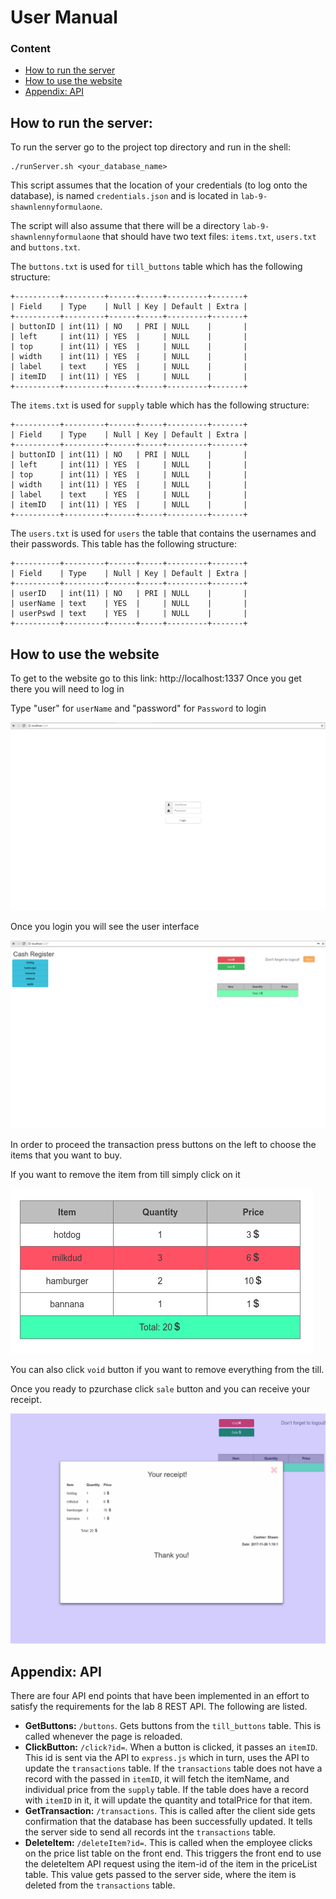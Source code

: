 # User Manual

### Content
* [How to run the server](#run_server)
* [How to use the website](#how_to_use)
* [Appendix: API](#api)

## How to run the server: <a id="run_server"></a>
To run the server go to the project top directory and run in the shell:
```
./runServer.sh <your_database_name>

```
 This script assumes that the location of your credentials (to log onto the database), is named `credentials.json` and is located in `lab-9-shawnlennyformulaone`.

 The script will also assume that there will be a directory `lab-9-shawnlennyformulaone` that should have two text files: `items.txt`, `users.txt`  and `buttons.txt`.

  The `buttons.txt` is used for `till_buttons` table which has the following structure:

```
+----------+---------+------+-----+---------+-------+
| Field    | Type    | Null | Key | Default | Extra |
+----------+---------+------+-----+---------+-------+
| buttonID | int(11) | NO   | PRI | NULL    |       |
| left     | int(11) | YES  |     | NULL    |       |
| top      | int(11) | YES  |     | NULL    |       |
| width    | int(11) | YES  |     | NULL    |       |
| label    | text    | YES  |     | NULL    |       |
| itemID   | int(11) | YES  |     | NULL    |       |
+----------+---------+------+-----+---------+-------+
```
  The `items.txt` is used for `supply` table which has the following structure:
```
+----------+---------+------+-----+---------+-------+
| Field    | Type    | Null | Key | Default | Extra |
+----------+---------+------+-----+---------+-------+
| buttonID | int(11) | NO   | PRI | NULL    |       |
| left     | int(11) | YES  |     | NULL    |       |
| top      | int(11) | YES  |     | NULL    |       |
| width    | int(11) | YES  |     | NULL    |       |
| label    | text    | YES  |     | NULL    |       |
| itemID   | int(11) | YES  |     | NULL    |       |
+----------+---------+------+-----+---------+-------+

```
  The `users.txt` is used for `users` the table that contains the usernames and their passwords. This table has the following structure:
```
+----------+---------+------+-----+---------+-------+
| Field    | Type    | Null | Key | Default | Extra |
+----------+---------+------+-----+---------+-------+
| userID   | int(11) | NO   | PRI | NULL    |       |
| userName | text    | YES  |     | NULL    |       |
| userPswd | text    | YES  |     | NULL    |       |
+----------+---------+------+-----+---------+-------+

```

## How to use the website <a id="how_to_use"></a>
To get to the website go to this link: http://localhost:1337
Once you get there you will need to log in

Type "user" for `userName` and "password" for `Password` to login

![login](resources/loginManual.png)

Once you login you will see the user interface

![webPage](resources/webpageManual.png)

In order to proceed the transaction press buttons on the left to choose the items that you want to buy.

If you want to remove the item from till simply click on it

![remove item](resources/removeItemManual.png)

You can also click `void` button if you want to remove everything from the till.

Once you ready to pzurchase click `sale` button and you can receive your receipt.

![receipt](resources/receiptManual.png)

## Appendix: API <a id="api"></a>
There are four API end points that have been implemented in an effort to satisfy the requirements for the lab 8 REST API. The following are listed.
* **GetButtons:** `/buttons`. Gets buttons from the `till_buttons` table. This is called whenever the page is reloaded.
* **ClickButton:** `/click?id=`. When a button is clicked, it passes an `itemID`. This id is sent via the API to `express.js` which in turn, uses the API to update the `transactions` table. If the `transactions` table does not have a record with the passed in `itemID`, it will fetch the itemName, and individual price from the `supply` table. If the table does have a record with `itemID` in it, it will update the quantity and totalPrice for that item.  
* **GetTransaction:** `/transactions`. This is called after the client side gets confirmation that the database has been successfully updated. It tells the server side to send all records int the `transactions` table.  
* **DeleteItem:** `/deleteItem?id=`. This is called when the employee clicks on the price list table on the front end. This triggers the front end to use the deleteItem API request using the item-id of the item in the priceList table. This value gets passed to the server side, where the item is deleted from the `transactions` table.
